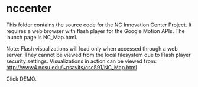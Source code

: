 nccenter
========

This folder contains the source code for the NC Innovation Center Project. 
It requires a web browser with flash player for the Google Motion APIs. 
The launch page is NC_Map.html.

Note: Flash visualizations will load only when accessed through a web server. They cannot be viewed from the local filesystem due to Flash player security settings. Visualizations in action can be viewed from: http://www4.ncsu.edu/~psavits/csc591/NC_Map.html

Click DEMO.
